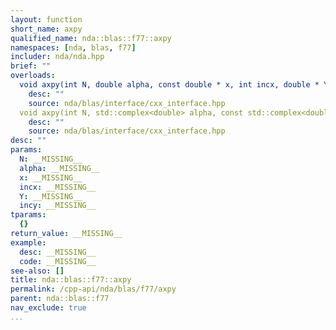 ```yaml
---
layout: function
short_name: axpy
qualified_name: nda::blas::f77::axpy
namespaces: [nda, blas, f77]
includer: nda/nda.hpp
brief: ""
overloads:
  void axpy(int N, double alpha, const double * x, int incx, double * Y, int incy):
    desc: ""
    source: nda/blas/interface/cxx_interface.hpp
  void axpy(int N, std::complex<double> alpha, const std::complex<double> * x, int incx, std::complex<double> * Y, int incy):
    desc: ""
    source: nda/blas/interface/cxx_interface.hpp
desc: ""
params:
  N: __MISSING__
  alpha: __MISSING__
  x: __MISSING__
  incx: __MISSING__
  Y: __MISSING__
  incy: __MISSING__
tparams:
  {}
return_value: __MISSING__
example:
  desc: __MISSING__
  code: __MISSING__
see-also: []
title: nda::blas::f77::axpy
permalink: /cpp-api/nda/blas/f77/axpy
parent: nda::blas::f77
nav_exclude: true
...
```



